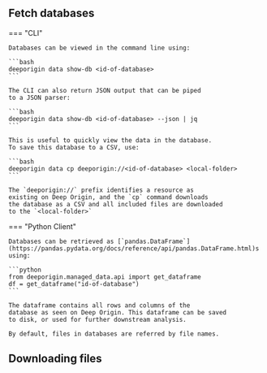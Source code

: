 


## Fetch databases 


=== "CLI"

    Databases can be viewed in the command line using:

    ```bash
    deeporigin data show-db <id-of-database>
    ```

    The CLI can also return JSON output that can be piped
    to a JSON parser:

    ```bash
    deeporigin data show-db <id-of-database> --json | jq
    ```

    This is useful to quickly view the data in the database. 
    To save this database to a CSV, use:

    ```bash
    deeporigin data cp deeporigin://<id-of-database> <local-folder>
    ```

    The `deeporigin://` prefix identifies a resource as
    existing on Deep Origin, and the `cp` command downloads 
    the database as a CSV and all included files are downloaded 
    to the `<local-folder>`




=== "Python Client"
    
    Databases can be retrieved as [`pandas.DataFrame`](https://pandas.pydata.org/docs/reference/api/pandas.DataFrame.html)s using:

    ```python
    from deeporigin.managed_data.api import get_dataframe
    df = get_dataframe("id-of-database")
    ```

    The dataframe contains all rows and columns of the 
    database as seen on Deep Origin. This dataframe can be saved
    to disk, or used for further downstream analysis.

    By default, files in databases are referred by file names. 



## Downloading files